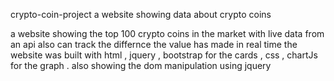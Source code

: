 crypto-coin-project
a website showing data about crypto coins

a website showing the top 100 crypto coins in the market with live data from an api also can track the differnce the value has made in real time the website was built with html , jquery , bootstrap for the cards , css , chartJs for the graph . also showing the dom manipulation using jquery 
